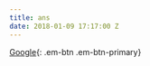 ```yaml
---
title: ans
date: 2018-01-09 17:17:00 Z
---
```


[Google](https://google.com){: .em-btn .em-btn-primary}